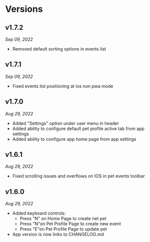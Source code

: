 # Versions

## v1.7.2

_Sep 09, 2022_

- Removed default sorting options in events list

## v1.7.1

_Sep 09, 2022_

- Fixed events list positioning at ios non pwa mode

## v1.7.0

_Aug 29, 2022_

- Added "Settings" option under user menu in header
- Added ability to configure default pet profile active tab from app settings
- Added ability to configure app home page from app settings

## v1.6.1

_Aug 29, 2022_

- Fixed scrolling issues and overflows on IOS in pet events toolbar

## v1.6.0

_Aug 29, 2022_

- Added keyboard controls:
  - Press "N" on Home Page to create net pet
  - Press "N"on Pet Profile Page to create new event
  - Press "E"on Pet Profile Page to update pet
- App version is now links to CHANGELOG.md
